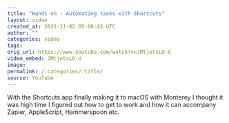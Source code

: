 ```yaml
---
title: "Hands on - Automating tasks with Shortcuts"
layout: video
created_at: 2021-11-02 05:08:42 UTC
author: ""
categories: video
tags: 
orig_url: https://www.youtube.com/watch?v=JMtjotxLO-U
video_embed: JMtjotxLO-U
image:
permalink: /:categories/:title/
source: YouTube
---
```

With the Shortcuts app finally making it to macOS with Monterey I thought it was high time I figured out how to get to work and how it can accompany Zapier, AppleScript, Hammerspoon etc.